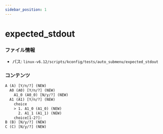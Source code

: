 ```yaml
---
sidebar_position: 1
---
```

# expected_stdout

### ファイル情報

- パス: `linux-v6.12/scripts/kconfig/tests/auto_submenu/expected_stdout`

### コンテンツ

```txt
A (A) [Y/n/?] (NEW) 
  A0 (A0) [Y/n/?] (NEW) 
    A1_0 (A0_0) [N/y/?] (NEW) 
  A1 (A1) [Y/n/?] (NEW) 
    choice
    > 1. A1_0 (A1_0) (NEW)
      2. A1_1 (A1_1) (NEW)
    choice[1-2?]: 
B (B) [N/y/?] (NEW) 
C (C) [N/y/?] (NEW) 

```
